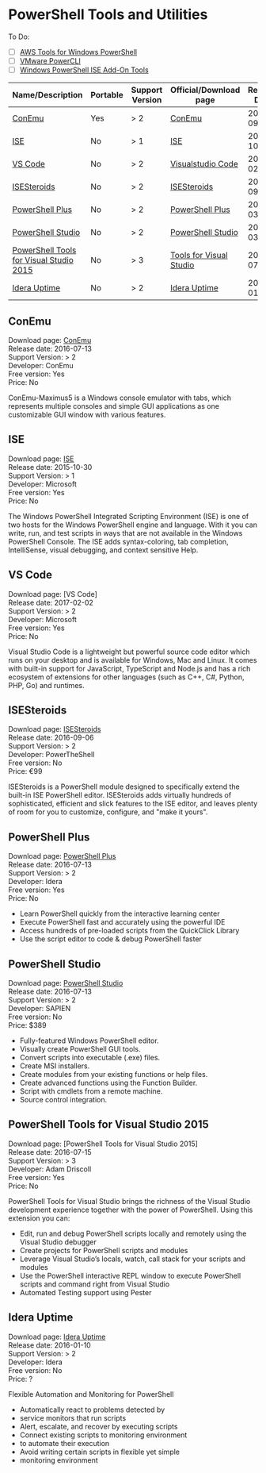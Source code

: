 # PowerShell Tools and Utilities

To Do:
 - [ ] [AWS Tools for Windows PowerShell](https://aws.amazon.com/powershell/)
 - [ ] [VMware PowerCLI](https://www.vmware.com/support/developer/PowerCLI/)
 - [ ] [Windows PowerShell ISE Add-On Tools](http://social.technet.microsoft.com/wiki/contents/articles/2969.windows-powershell-ise-add-on-tools.aspx)

| Name/Description                                   | Portable | Support Version | Official/Download page    | Release Date | Developer     | Free version | Price |
|----------------------------------------------------|----------|-----------------|---------------------------|--------------|:--------------|--------------|------:|
| [ConEmu](#conemu)                                  | Yes      | > 2             | [ConEmu]                  | 2016-09-05   | ConEmu        | Yes          | No    |
| [ISE](#ise)                                        | No       | > 1             | [ISE]                     | 2015-10-30   | Microsoft     | Yes          | No    |
| [VS Code](#vs-code)                                | No       | > 2             | [Visualstudio Code]       | 2017-02-02   | Microsoft     | Open Source  | No    |
| [ISESteroids](#isesteroids)                        | No       | > 2             | [ISESteroids]             | 2016-09-06   | PowerTheShell | No           |   €99 |
| [PowerShell Plus](#plus)                           | No       | > 2             | [PowerShell Plus]         | 2016-03-12   | Idera         | Yes          | No    |
| [PowerShell Studio](#studio)                       | No       | > 2             | [PowerShell Studio]       | 2016-03-12   | SAPIEN        | Yes          |  $389 |
| [PowerShell Tools for Visual Studio 2015](#vs2015) | No       | > 3             | [Tools for Visual Studio] | 2016-07-15   | Adam Driscoll | Yes          | No    |
| [Idera Uptime](#idera-uptime)                      | No       | > 2             | [Idera Uptime]            | 2017-01-10   | Idera         | No           | ?     |

## ConEmu <a id="conemu"></a>
Download page: [ConEmu]<br/>
Release date: 2016-07-13<br/>
Support Version: > 2<br/>
Developer: ConEmu<br/>
Free version: Yes<br/>
Price: No

ConEmu-Maximus5 is a Windows console emulator with tabs, which represents multiple consoles and simple GUI applications as one customizable
GUI window with various features.


## ISE <a id="ise"></a>
Download page: [ISE]<br/>
Release date: 2015-10-30<br/>
Support Version: > 1<br/>
Developer: Microsoft<br/>
Free version: Yes<br/>
Price: No

The Windows PowerShell Integrated Scripting Environment (ISE) is one of two hosts for the Windows PowerShell engine and language.
With it you can write, run, and test scripts in ways that are not available in the Windows PowerShell Console.
The ISE adds syntax-coloring, tab completion, IntelliSense, visual debugging, and context sensitive Help.


## VS Code <a id="vs-code"></a>
Download page: [VS Code]<br/>
Release date: 2017-02-02<br/>
Support Version: > 2<br/>
Developer: Microsoft<br/>
Free version: Yes<br/>
Price: No

Visual Studio Code is a lightweight but powerful source code editor which runs on your desktop and is available for Windows, Mac and Linux.
It comes with built-in support for JavaScript, TypeScript and Node.js and has a rich ecosystem of extensions for other languages (such as C++, C#, Python, PHP, Go) and runtimes.


## ISESteroids <a id="isesteroids"></a>
Download page: [ISESteroids]<br/>
Release date: 2016-09-06<br/>
Support Version: > 2<br/>
Developer: PowerTheShell<br/>
Free version: No<br/>
Price: €99

ISESteroids is a PowerShell module designed to specifically extend the built-in ISE PowerShell editor.
ISESteroids adds virtually hundreds of sophisticated, efficient and slick features to the ISE editor,
and leaves plenty of room for you to customize, configure, and "make it yours".


## PowerShell Plus <a id="plus"></a>
Download page: [PowerShell Plus]<br/>
Release date: 2016-07-13<br/>
Support Version: > 2<br/>
Developer: Idera<br/>
Free version: Yes<br/>
Price: No

 - Learn PowerShell quickly from the interactive learning center
 - Execute PowerShell fast and accurately using the powerful IDE
 - Access hundreds of pre-loaded scripts from the QuickClick Library
 - Use the script editor to code & debug PowerShell faster


## PowerShell Studio <a id="powershell-studio"></a>
Download page: [PowerShell Studio]<br/>
Release date: 2016-07-13<br/>
Support Version: > 2<br/>
Developer: SAPIEN<br/>
Free version: No<br/>
Price: $389

 - Fully-featured Windows PowerShell editor.
 - Visually create PowerShell GUI tools.
 - Convert scripts into executable (.exe) files.
 - Create MSI installers.
 - Create modules from your existing functions or help files.
 - Create advanced functions using the Function Builder.
 - Script with cmdlets from a remote machine.
 - Source control integration.


## PowerShell Tools for Visual Studio 2015 <a id="vs2015"></a>
Download page: [PowerShell Tools for Visual Studio 2015]<br/>
Release date: 2016-07-15<br/>
Support Version: > 3<br/>
Developer: Adam Driscoll<br/>
Free version: Yes<br/>
Price: No

PowerShell Tools for Visual Studio brings the richness of the Visual Studio development experience together with the power of PowerShell.
Using this extension you can:
 - Edit, run and debug PowerShell scripts locally and remotely using the Visual Studio debugger
 - Create projects for PowerShell scripts and modules
 - Leverage Visual Studio’s locals, watch, call stack for your scripts and modules
 - Use the PowerShell interactive REPL window to execute PowerShell scripts and command right from Visual Studio
 - Automated Testing support using Pester 


## Idera Uptime <a id="idera-uptime"></a>
Download page: [Idera Uptime]<br/>
Release date: 2016-01-10<br/>
Support Version: > 2<br/>
Developer: Idera<br/>
Free version: No<br/>
Price: ?

Flexible Automation and Monitoring for PowerShell
 - Automatically react to problems detected by
 - service monitors that run scripts
 - Alert, escalate, and recover by executing scripts
 - Connect existing scripts to monitoring environment
 - to automate their execution
 - Avoid writing certain scripts in flexible yet simple
 - monitoring environment


[ConEmu]:https://conemu.github.io/
[ISE]:https://msdn.microsoft.com/en-us/powershell/scripting/getting-started/fundamental/windows-powershell-integrated-scripting-environment--ise-
[Visualstudio Code]:https://code.visualstudio.com/
[ISESteroids]:http://www.powertheshell.com/isesteroids2-2/
[PowerShell Plus]:https://www.idera.com/productssolutions/freetools/powershellplus
[PowerShell Studio]:https://www.sapien.com/software/powershell_studio
[Tools for Visual Studio]:https://visualstudiogallery.msdn.microsoft.com/c9eb3ba8-0c59-4944-9a62-6eee37294597
[Idera Uptime]:https://www.idera.com/lp/uim/boost-powershell-with-powerful-it-monitoring
